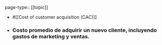 page-type:: [[topic]]

- #[[Cost of customer acquisition (CAC)]]

- ### Costo promedio de adquirir un nuevo cliente, incluyendo gastos de marketing y ventas.



